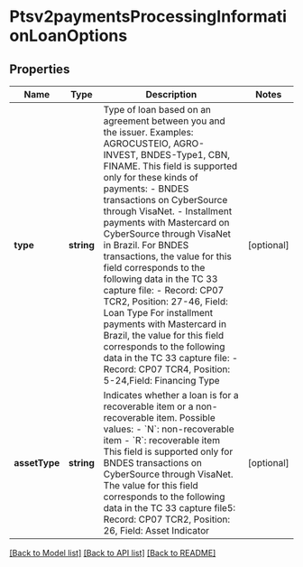 # Ptsv2paymentsProcessingInformationLoanOptions

## Properties
Name | Type | Description | Notes
------------ | ------------- | ------------- | -------------
**type** | **string** | Type of loan based on an agreement between you and the issuer. Examples: AGROCUSTEIO, AGRO-INVEST, BNDES-Type1, CBN, FINAME. This field is supported only for these kinds of payments: - BNDES transactions on CyberSource through VisaNet. - Installment payments with Mastercard on CyberSource through VisaNet in Brazil.  For BNDES transactions, the value for this field corresponds to the following data in the TC 33 capture file: - Record: CP07 TCR2, Position: 27-46, Field: Loan Type  For installment payments with Mastercard in Brazil, the value for this field corresponds to the following data in the TC 33 capture file: - Record: CP07 TCR4, Position: 5-24,Field: Financing Type | [optional] 
**assetType** | **string** | Indicates whether a loan is for a recoverable item or a non-recoverable item. Possible values: - &#x60;N&#x60;: non-recoverable item - &#x60;R&#x60;: recoverable item This field is supported only for BNDES transactions on CyberSource through VisaNet. The value for this field corresponds to the following data in the TC 33 capture file5:  Record: CP07 TCR2, Position: 26, Field: Asset Indicator | [optional] 

[[Back to Model list]](../README.md#documentation-for-models) [[Back to API list]](../README.md#documentation-for-api-endpoints) [[Back to README]](../README.md)


